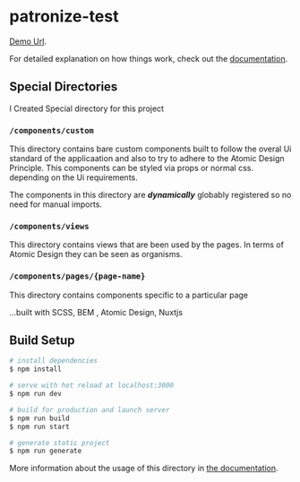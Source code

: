 # patronize-test

[Demo Url](https://ov-patronize.netlify.app/).


For detailed explanation on how things work, check out the [documentation](https://nuxtjs.org).

## Special Directories
I Created Special directory for this project

### `/components/custom`
This directory contains bare custom components built to follow the overal Ui standard of the applicaation
and also to try to adhere to the Atomic Design Principle. This components can be styled via props or normal
css. depending on the Ui requirements.

The components in this directory are ***dynamically*** globably registered so no need for manual imports.

### `/components/views`
This directory contains views that are been used by the pages. In terms of Atomic Design they can be seen as
organisms. 

### `/components/pages/{page-name}`
This directory contains components specific to a particular page



...built with SCSS, BEM , Atomic Design, Nuxtjs

## Build Setup

```bash
# install dependencies
$ npm install

# serve with hot reload at localhost:3000
$ npm run dev

# build for production and launch server
$ npm run build
$ npm run start

# generate static project
$ npm run generate
```



More information about the usage of this directory in [the documentation](https://nuxtjs.org/docs/2.x/directory-structure/assets).
